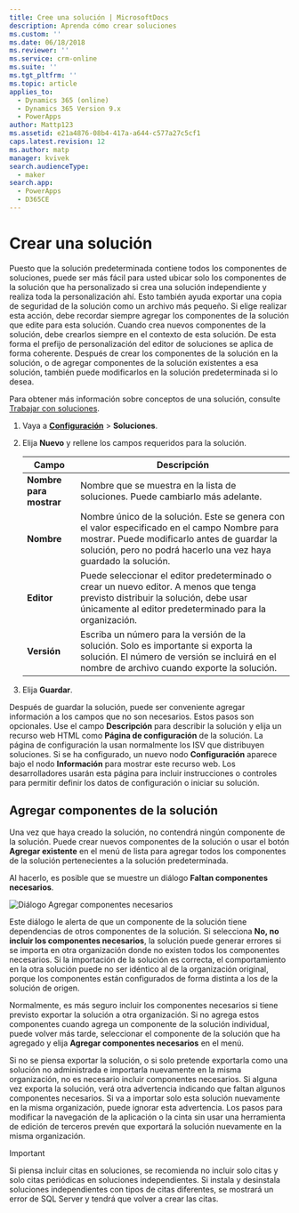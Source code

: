 ```yaml
---
title: Cree una solución | MicrosoftDocs
description: Aprenda cómo crear soluciones
ms.custom: ''
ms.date: 06/18/2018
ms.reviewer: ''
ms.service: crm-online
ms.suite: ''
ms.tgt_pltfrm: ''
ms.topic: article
applies_to:
  - Dynamics 365 (online)
  - Dynamics 365 Version 9.x
  - PowerApps
author: Mattp123
ms.assetid: e21a4876-08b4-417a-a644-c577a27c5cf1
caps.latest.revision: 12
ms.author: matp
manager: kvivek
search.audienceType:
  - maker
search.app:
  - PowerApps
  - D365CE
---
```

# <a name="create-a-solution"></a>Crear una solución

Puesto que la solución predeterminada contiene todos los componentes de soluciones, puede ser más fácil para usted ubicar solo los componentes de la solución que ha personalizado si crea una solución independiente y realiza toda la personalización ahí. Esto también ayuda exportar una copia de seguridad de la solución como un archivo más pequeño. Si elige realizar esta acción, debe recordar siempre agregar los componentes de la solución que edite para esta solución. Cuando crea nuevos componentes de la solución, debe crearlos siempre en el contexto de esta solución. De esta forma el prefijo de personalización del editor de soluciones se aplica de forma coherente. Después de crear los componentes de la solución en la solución, o de agregar componentes de la solución existentes a esa solución, también puede modificarlos en la solución predeterminada si lo desea.  
  
 Para obtener más información sobre conceptos de una solución, consulte [Trabajar con soluciones](solutions-overview.md).  
  
1.  Vaya a **[Configuración](../model-driven-apps/advanced-navigation.md#settings)** > **Soluciones**. 
  
2.  Elija **Nuevo** y rellene los campos requeridos para la solución.  
  
    |Campo|Descripción|  
    |-----------|-----------------|  
    |**Nombre para mostrar**|Nombre que se muestra en la lista de soluciones. Puede cambiarlo más adelante.|  
    |**Nombre**|Nombre único de la solución. Este se genera con el valor especificado en el campo Nombre para mostrar. Puede modificarlo antes de guardar la solución, pero no podrá hacerlo una vez haya guardado la solución.|  
    |**Editor**|Puede seleccionar el editor predeterminado o crear un nuevo editor. A menos que tenga previsto distribuir la solución, debe usar únicamente al editor predeterminado para la organización.|  
    |**Versión**|Escriba un número para la versión de la solución. Solo es importante si exporta la solución. El número de versión se incluirá en el nombre de archivo cuando exporte la solución.|  
  
3.  Elija **Guardar**.  
  
 Después de guardar la solución, puede ser conveniente agregar información a los campos que no son necesarios. Estos pasos son opcionales. Use el campo **Descripción** para describir la solución y elija un recurso web HTML como **Página de configuración** de la solución. La página de configuración la usan normalmente los ISV que distribuyen soluciones. Si se ha configurado, un nuevo nodo **Configuración** aparece bajo el nodo **Información** para mostrar este recurso web. Los desarrolladores usarán esta página para incluir instrucciones o controles para permitir definir los datos de configuración o iniciar su solución.  
  
<a name="BKMK_AddSolutionComponents"></a>   

## <a name="add-solution-components"></a>Agregar componentes de la solución  
 Una vez que haya creado la solución, no contendrá ningún componente de la solución. Puede crear nuevos componentes de la solución o usar el botón **Agregar existente** en el menú de lista para agregar todos los componentes de la solución pertenecientes a la solución predeterminada.  
  
 Al hacerlo, es posible que se muestre un diálogo **Faltan componentes necesarios**.  
   
 ![Diálogo Agregar componentes necesarios](media/crm-itpro-cust-addrequiredcomponents.PNG "Diálogo Agregar componentes necesarios")  
  
 Este diálogo le alerta de que un componente de la solución tiene dependencias de otros componentes de la solución. Si selecciona **No, no incluir los componentes necesarios**, la solución puede generar errores si se importa en otra organización donde no existen todos los componentes necesarios. Si la importación de la solución es correcta, el comportamiento en la otra solución puede no ser idéntico al de la organización original, porque los componentes están configurados de forma distinta a los de la solución de origen.  
  
 Normalmente, es más seguro incluir los componentes necesarios si tiene previsto exportar la solución a otra organización. Si no agrega estos componentes cuando agrega un componente de la solución individual, puede volver más tarde, seleccionar el componente de la solución que ha agregado y elija **Agregar componentes necesarios** en el menú.  
  
 Si no se piensa exportar la solución, o si solo pretende exportarla como una solución no administrada e importarla nuevamente en la misma organización, no es necesario incluir componentes necesarios. Si alguna vez exporta la solución, verá otra advertencia indicando que faltan algunos componentes necesarios. Si va a importar solo esta solución nuevamente en la misma organización, puede ignorar esta advertencia. Los pasos para modificar la navegación de la aplicación o la cinta sin usar una herramienta de edición de terceros prevén que exportará la solución nuevamente en la misma organización.  

> [!IMPORTANT]
>  Si piensa incluir citas en soluciones, se recomienda no incluir solo citas y solo citas periódicas en soluciones independientes. Si instala y desinstala soluciones independientes con tipos de citas diferentes, se mostrará un error de SQL Server y tendrá que volver a crear las citas. 
